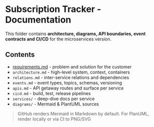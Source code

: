# Subscription Tracker - Documentation

This folder contains **architecture, diagrams, API boundaries, event contracts and CI/CD** for the microservices version.

## Contents
- [requirements.md](../docs/requirements.md) - problem and solution for the customer
- `architecture.md` - high-level system, context, containers
- `relations.md` - inter-service relations and dependencies
- `events.md` - event types, topics, schemas, versioning
- `apis.md` - API getaway routes and surface per service
- `cicd.md` - build, test, release pipelines
- `services/` - deep-dive docs per service
- `diagrams/` - Mermaid & PlantUML sources

> GitHub renders Mermaid in Markdown by default. For PlanUML, render locally or via CI to PNG/SVG